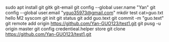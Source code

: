 sudo apt install git gitk git-email
git config --global user.name "Yan"
git config --global user.email "yguo35973@gmail.com"
mkdir test
cat>guo.txt
hello M2 syscom
git init
git status
git add guo.text
git commit -m "guo.text"
git remote add origin https://github.com/Yan-GUO123/test1.git
git pusg -u origin master
git config credentieal.helper store
git clone https://github.com/Yan-GUO123/test1.git





